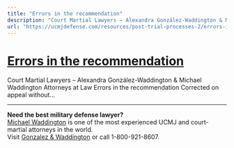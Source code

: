 ```yaml
---
title: "Errors in the recommendation"
description: "Court Martial Lawyers – Alexandra González-Waddington & Michael Waddington Attorneys at Law Errors in the recommendation Corrected on appeal without..."
url: "https://ucmjdefense.com/resources/post-trial-processes-2/errors-in-the-recommendation.html"
---
```


# [Errors in the recommendation](https://ucmjdefense.com/resources/post-trial-processes-2/errors-in-the-recommendation.html)

Court Martial Lawyers – Alexandra González-Waddington & Michael Waddington Attorneys at Law Errors in the recommendation Corrected on appeal without...

---

**Need the best military defense lawyer?**  
[Michael Waddington](https://ucmjdefense.com/attorneys/michael-stewart-waddington-partner.html) is one of the most experienced UCMJ and court-martial attorneys in the world.  
Visit [Gonzalez & Waddington](https://ucmjdefense.com) or call 1-800-921-8607.
